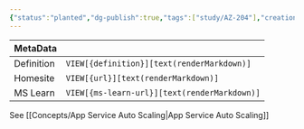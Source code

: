 ```yaml
---
{"status":"planted","dg-publish":true,"tags":["study/AZ-204"],"creation_date":"2024-05-07 09:32","definition":"undefined","ms-learn-url":"undefined","url":"undefined","aliases":null,"permalink":"/study/examine-autoscale-factors/","dgPassFrontmatter":true}
---
```



| MetaData   |                                              |
| ---------- | -------------------------------------------- |
| Definition | `VIEW[{definition}][text(renderMarkdown)]`   |
| Homesite   | `VIEW[{url}][text(renderMarkdown)]`          |
| MS Learn   | `VIEW[{ms-learn-url}][text(renderMarkdown)]` |

See [[Concepts/App Service Auto Scaling\|App Service Auto Scaling]]

